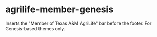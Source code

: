 # agrilife-member-genesis
Inserts the "Member of Texas A&amp;M AgriLife" bar before the footer. For Genesis-based themes only.

